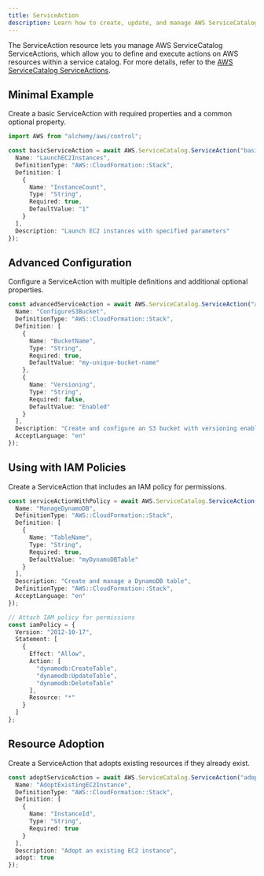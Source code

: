 ```yaml
---
title: ServiceAction
description: Learn how to create, update, and manage AWS ServiceCatalog ServiceActions using Alchemy Cloud Control.
---
```



The ServiceAction resource lets you manage AWS ServiceCatalog ServiceActions, which allow you to define and execute actions on AWS resources within a service catalog. For more details, refer to the [AWS ServiceCatalog ServiceActions](https://docs.aws.amazon.com/servicecatalog/latest/userguide/).

## Minimal Example

Create a basic ServiceAction with required properties and a common optional property.

```ts
import AWS from "alchemy/aws/control";

const basicServiceAction = await AWS.ServiceCatalog.ServiceAction("basicServiceAction", {
  Name: "LaunchEC2Instances",
  DefinitionType: "AWS::CloudFormation::Stack",
  Definition: [
    {
      Name: "InstanceCount",
      Type: "String",
      Required: true,
      DefaultValue: "1"
    }
  ],
  Description: "Launch EC2 instances with specified parameters"
});
```

## Advanced Configuration

Configure a ServiceAction with multiple definitions and additional optional properties.

```ts
const advancedServiceAction = await AWS.ServiceCatalog.ServiceAction("advancedServiceAction", {
  Name: "ConfigureS3Bucket",
  DefinitionType: "AWS::CloudFormation::Stack",
  Definition: [
    {
      Name: "BucketName",
      Type: "String",
      Required: true,
      DefaultValue: "my-unique-bucket-name"
    },
    {
      Name: "Versioning",
      Type: "String",
      Required: false,
      DefaultValue: "Enabled"
    }
  ],
  Description: "Create and configure an S3 bucket with versioning enabled",
  AcceptLanguage: "en"
});
```

## Using with IAM Policies

Create a ServiceAction that includes an IAM policy for permissions.

```ts
const serviceActionWithPolicy = await AWS.ServiceCatalog.ServiceAction("serviceActionWithPolicy", {
  Name: "ManageDynamoDB",
  DefinitionType: "AWS::CloudFormation::Stack",
  Definition: [
    {
      Name: "TableName",
      Type: "String",
      Required: true,
      DefaultValue: "myDynamoDBTable"
    }
  ],
  Description: "Create and manage a DynamoDB table",
  DefinitionType: "AWS::CloudFormation::Stack",
  AcceptLanguage: "en"
});

// Attach IAM policy for permissions
const iamPolicy = {
  Version: "2012-10-17",
  Statement: [
    {
      Effect: "Allow",
      Action: [
        "dynamodb:CreateTable",
        "dynamodb:UpdateTable",
        "dynamodb:DeleteTable"
      ],
      Resource: "*"
    }
  ]
};
```

## Resource Adoption

Create a ServiceAction that adopts existing resources if they already exist.

```ts
const adoptServiceAction = await AWS.ServiceCatalog.ServiceAction("adoptServiceAction", {
  Name: "AdoptExistingEC2Instance",
  DefinitionType: "AWS::CloudFormation::Stack",
  Definition: [
    {
      Name: "InstanceId",
      Type: "String",
      Required: true
    }
  ],
  Description: "Adopt an existing EC2 instance",
  adopt: true
});
```
